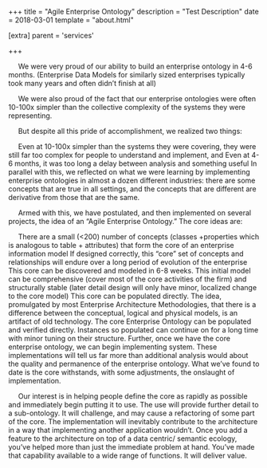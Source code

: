 +++
title = "Agile Enterprise Ontology"
description = "Test Description"
date = 2018-03-01
template = "about.html"

[extra]
parent = 'services'

+++

&nbsp;&nbsp;&nbsp;&nbsp;
We were very proud of our ability to build an enterprise ontology in 4-6 months. (Enterprise Data Models for similarly sized enterprises typically took many years and often didn’t finish at all)

&nbsp;&nbsp;&nbsp;&nbsp;
We were also proud of the fact that our enterprise ontologies were often 10-100x simpler than the collective complexity of the systems they were representing.

&nbsp;&nbsp;&nbsp;&nbsp;
But despite all this pride of accomplishment, we realized two things:

&nbsp;&nbsp;&nbsp;&nbsp;
Even at 10-100x simpler than the systems they were covering, they were still far too complex for people to understand and implement, and Even at 4-6 months, it was too long a delay between analysis and something useful In parallel with this, we reflected on what we were learning by implementing enterprise ontologies in almost a dozen different industries: there are some concepts that are true in all settings, and the concepts that are different are derivative from those that are the same.

&nbsp;&nbsp;&nbsp;&nbsp;
Armed with this, we have postulated, and then implemented on several projects, the idea of an “Agile Enterprise Ontology.” The core ideas are:

&nbsp;&nbsp;&nbsp;&nbsp;
There are a small (<200) number of concepts (classes +properties which is analogous to table + attributes) that form the core of an enterprise information model If designed correctly, this “core” set of concepts and relationships will endure over a long period of evolution of the enterprise This core can be discovered and modeled in 6-8 weeks. This initial model can be comprehensive (cover most of the core activities of the firm) and structurally stable (later detail design will only have minor, localized change to the core model) This core can be populated directly. The idea, promulgated by most Enterprise Architecture Methodologies, that there is a difference between the conceptual, logical and physical models, is an artifact of old technology. The core Enterprise Ontology can be populated and verified directly. Instances so populated can continue on for a long time with minor tuning on their structure. Further, once we have the core enterprise ontology, we can begin implementing system. These implementations will tell us far more than additional analysis would about the quality and permanence of the enterprise ontology. What we’ve found to date is the core withstands, with some adjustments, the onslaught of implementation.

&nbsp;&nbsp;&nbsp;&nbsp;
Our interest is in helping people define the core as rapidly as possible and immediately begin putting it to use. The use will provide further detail to a sub-ontology. It will challenge, and may cause a refactoring of some part of the core. The implementation will inevitably contribute to the architecture in a way that implementing another application wouldn’t. Once you add a feature to the architecture on top of a data centric/ semantic ecology, you’ve helped more than just the immediate problem at hand. You’ve made that capability available to a wide range of functions. It will deliver value.
